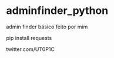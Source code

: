# adminfinder_python
admin finder básico feito por mim



pip install requests



twitter.com/UT0P1C
